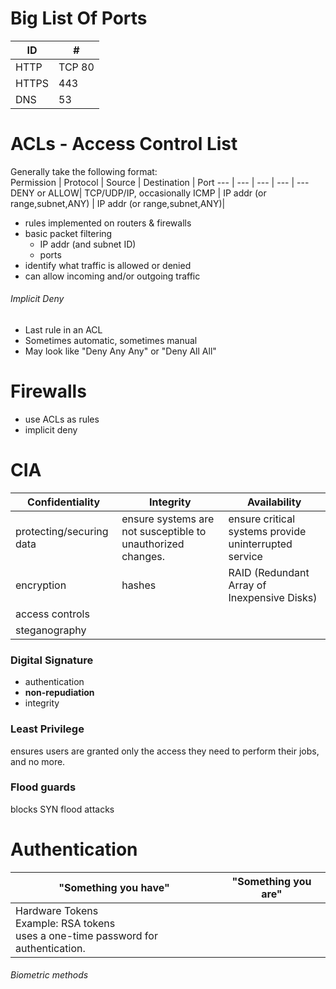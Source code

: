 
# Big List Of Ports
ID | #
--- | ---
 HTTP | TCP 80
 HTTPS | 443
 DNS | 53

# ACLs - Access Control List
Generally take the following format:  
Permission | Protocol | Source | Destination | Port
--- | --- | --- | --- | ---
DENY or ALLOW| TCP/UDP/IP, occasionally ICMP |  IP addr (or range,subnet,ANY) | IP addr (or range,subnet,ANY)| 
  
 - rules implemented on routers & firewalls
 - basic packet filtering
      - IP addr (and subnet ID)
      - ports 
 - identify what traffic is allowed or denied
 - can allow incoming and/or outgoing traffic
###### Implicit Deny
 - Last rule in an ACL
 - Sometimes automatic, sometimes manual
 - May look like "Deny Any Any" or "Deny All All"
 
# Firewalls
 - use ACLs as rules
 - implicit deny

# CIA
Confidentiality | Integrity | Availability
---|---|---
| protecting/securing data | ensure systems are not susceptible to unauthorized changes. | ensure critical systems provide uninterrupted service 
|encryption|hashes|RAID (Redundant Array of Inexpensive Disks)|
|access controls|||
|steganography|||

### Digital Signature
 - authentication
 - **non-repudiation**
 - integrity
### Least Privilege
ensures users are granted only the access they need to perform their jobs, and no more.
### Flood guards
blocks SYN flood attacks

# Authentication
"Something you have" | "Something you are"
---|---
|Hardware Tokens<br>Example: RSA tokens<br>uses a one-time password for authentication.||


###### Biometric methods
